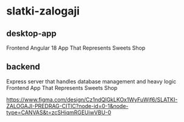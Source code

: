 # slatki-zalogaji

## desktop-app
Frontend Angular 18 App That Represents Sweets Shop

## backend
Express server that handles database management and heavy logic
Frontend App That Represents Sweets Shop


https://www.figma.com/design/Cz1ndQlGkLKOx1WyFuWjf6/SLATKI-ZALOGAJI-PREDRAG-CITIC?node-id=0-1&node-type=CANVAS&t=zcSHiqmRGEUiwVBU-0
